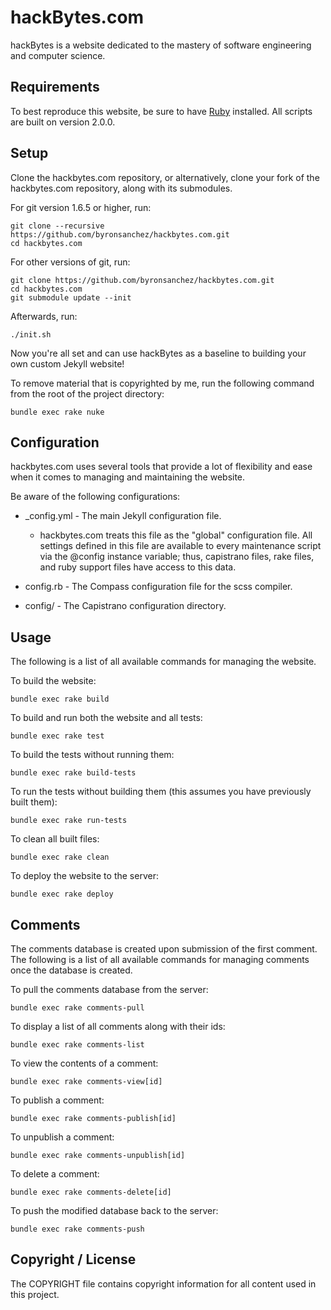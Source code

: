 # hackBytes.com

hackBytes is a website dedicated to the mastery of software engineering and 
computer science.

## Requirements

To best reproduce this website, be sure to have 
[Ruby](https://www.ruby-lang.org/en/downloads/) installed. All scripts are 
built on version 2.0.0.

## Setup

Clone the hackbytes.com repository, or alternatively, clone your fork
of the hackbytes.com repository, along with its submodules.

For git version 1.6.5 or higher, run:

    git clone --recursive https://github.com/byronsanchez/hackbytes.com.git
    cd hackbytes.com

For other versions of git, run:

    git clone https://github.com/byronsanchez/hackbytes.com.git
    cd hackbytes.com
    git submodule update --init

Afterwards, run:

    ./init.sh

Now you're all set and can use hackBytes as a baseline to building
your own custom Jekyll website!

To remove material that is copyrighted by me, run the following
command from the root of the project directory:

    bundle exec rake nuke

## Configuration

hackbytes.com uses several tools that provide a lot of flexibility and ease 
when it comes to managing and maintaining the website.

Be aware of the following configurations:

  - \_config.yml - The main Jekyll configuration file.

    - hackbytes.com treats this file as the "global" configuration file. All 
      settings defined in this file are available to every maintenance script 
      via the @config instance variable; thus, capistrano files, rake files, 
      and ruby support files have access to this data.

  - config.rb - The Compass configuration file for the scss compiler.

  - config/ - The Capistrano configuration directory.

## Usage

The following is a list of all available commands for managing the website.  

To build the website:

    bundle exec rake build

To build and run both the website and all tests:

    bundle exec rake test

To build the tests without running them:

    bundle exec rake build-tests

To run the tests without building them (this assumes you have previously built
them):

    bundle exec rake run-tests

To clean all built files:

    bundle exec rake clean

To deploy the website to the server:

    bundle exec rake deploy

## Comments

The comments database is created upon submission of the first comment. The 
following is a list of all available commands for managing comments once the 
database is created.

To pull the comments database from the server:

    bundle exec rake comments-pull

To display a list of all comments along with their ids:

    bundle exec rake comments-list

To view the contents of a comment:

    bundle exec rake comments-view[id]

To publish a comment:

    bundle exec rake comments-publish[id]

To unpublish a comment:

    bundle exec rake comments-unpublish[id]

To delete a comment:

    bundle exec rake comments-delete[id]

To push the modified database back to the server:

    bundle exec rake comments-push

## Copyright / License

The COPYRIGHT file contains copyright information for all content used in this 
project.

